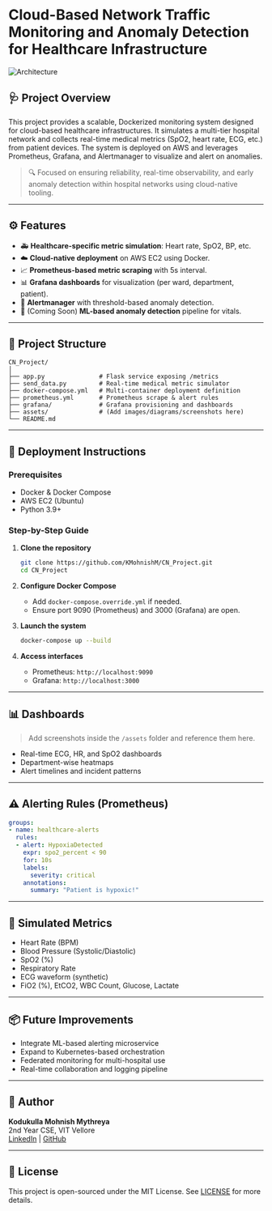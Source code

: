 
# Cloud-Based Network Traffic Monitoring and Anomaly Detection for Healthcare Infrastructure

![Architecture](./assets/architecture-diagram.png) <!-- Optional image placeholder -->

## 🩺 Project Overview

This project provides a scalable, Dockerized monitoring system designed for cloud-based healthcare infrastructures. It simulates a multi-tier hospital network and collects real-time medical metrics (SpO2, heart rate, ECG, etc.) from patient devices. The system is deployed on AWS and leverages Prometheus, Grafana, and Alertmanager to visualize and alert on anomalies.

> 🔍 Focused on ensuring reliability, real-time observability, and early anomaly detection within hospital networks using cloud-native tooling.

---

## ⚙️ Features

- 🚑 **Healthcare-specific metric simulation**: Heart rate, SpO2, BP, etc.
- ☁️ **Cloud-native deployment** on AWS EC2 using Docker.
- 📈 **Prometheus-based metric scraping** with 5s interval.
- 📊 **Grafana dashboards** for visualization (per ward, department, patient).
- 🚨 **Alertmanager** with threshold-based anomaly detection.
- 🧠 (Coming Soon) **ML-based anomaly detection** pipeline for vitals.

---

## 🧱 Project Structure

```
CN_Project/
│
├── app.py               # Flask service exposing /metrics
├── send_data.py         # Real-time medical metric simulator
├── docker-compose.yml   # Multi-container deployment definition
├── prometheus.yml       # Prometheus scrape & alert rules
├── grafana/             # Grafana provisioning and dashboards
├── assets/              # (Add images/diagrams/screenshots here)
└── README.md
```

---

## 🚀 Deployment Instructions

### Prerequisites

- Docker & Docker Compose
- AWS EC2 (Ubuntu)
- Python 3.9+

### Step-by-Step Guide

1. **Clone the repository**
   ```bash
   git clone https://github.com/KMohnishM/CN_Project.git
   cd CN_Project
   ```

2. **Configure Docker Compose**
   - Add `docker-compose.override.yml` if needed.
   - Ensure port 9090 (Prometheus) and 3000 (Grafana) are open.

3. **Launch the system**
   ```bash
   docker-compose up --build
   ```

4. **Access interfaces**
   - Prometheus: `http://localhost:9090`
   - Grafana: `http://localhost:3000`

---

## 📊 Dashboards

> Add screenshots inside the `/assets` folder and reference them here.

- Real-time ECG, HR, and SpO2 dashboards
- Department-wise heatmaps
- Alert timelines and incident patterns

---

## ⚠️ Alerting Rules (Prometheus)

```yaml
groups:
- name: healthcare-alerts
  rules:
  - alert: HypoxiaDetected
    expr: spo2_percent < 90
    for: 10s
    labels:
      severity: critical
    annotations:
      summary: "Patient is hypoxic!"
```

---

## 🧪 Simulated Metrics

- Heart Rate (BPM)
- Blood Pressure (Systolic/Diastolic)
- SpO2 (%)
- Respiratory Rate
- ECG waveform (synthetic)
- FiO2 (%), EtCO2, WBC Count, Glucose, Lactate

---

## 📦 Future Improvements

- Integrate ML-based alerting microservice
- Expand to Kubernetes-based orchestration
- Federated monitoring for multi-hospital use
- Real-time collaboration and logging pipeline

---

## 🧠 Author

**Kodukulla Mohnish Mythreya**  
2nd Year CSE, VIT Vellore  
[LinkedIn](https://linkedin.com/in/kmohnishm) | [GitHub](https://github.com/KMohnishM)

---

## 📜 License

This project is open-sourced under the MIT License. See [LICENSE](./LICENSE) for more details.
